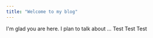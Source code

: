 ```yaml
---
title: "Welcome to my blog"
---
```


I'm glad you are here. I plan to talk about ...
Test
Test 
Test
